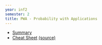 ```yaml
---
year: inf2
semester: 2
title: PWA - Probability with Applications
---
```


- [Summary](https://github.com/compsoc-edinburgh/bi-pwa)
- [Cheat Sheet](/resources/pwa/PwA_Cheat_Sheet.pdf) [(source)](/resources/pwa/pwa_cheat_sheet.tex)
